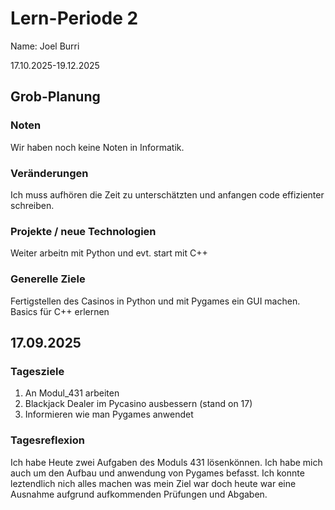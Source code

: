 # Lern-Periode 2
Name: Joel Burri

17.10.2025-19.12.2025

## Grob-Planung
### Noten
Wir haben noch keine Noten in Informatik.

### Veränderungen
Ich muss aufhören die Zeit zu unterschätzten und anfangen code effizienter schreiben.

### Projekte / neue Technologien
Weiter arbeitn mit Python und evt. start mit C++

### Generelle Ziele
Fertigstellen des Casinos in Python und mit Pygames ein GUI machen.
Basics für C++ erlernen

## 17.09.2025
### Tagesziele 
1. An Modul_431 arbeiten
2. Blackjack Dealer im Pycasino ausbessern (stand on 17)
3. Informieren wie man Pygames anwendet
### Tagesreflexion
Ich habe Heute zwei Aufgaben des Moduls 431 lösenkönnen. Ich habe mich auch um den Aufbau und anwendung von Pygames befasst. Ich konnte leztendlich nich alles machen was mein Ziel war doch heute war eine Ausnahme aufgrund aufkommenden Prüfungen und Abgaben.
